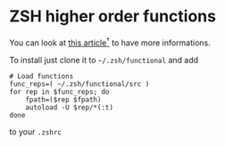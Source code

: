 # ZSH higher order functions


You can look at [this article<sup>†</sup>](http://yannesposito.com/Scratch/en/blog/Higher-order-function-in-zsh/) to have more informations.

To install just clone it to `~/.zsh/functional` and add

    # Load functions
    func_reps=( ~/.zsh/functional/src )
    for rep in $func_reps; do
        fpath=($rep $fpath)
        autoload -U $rep/*(:t)
    done

to your `.zshrc`

